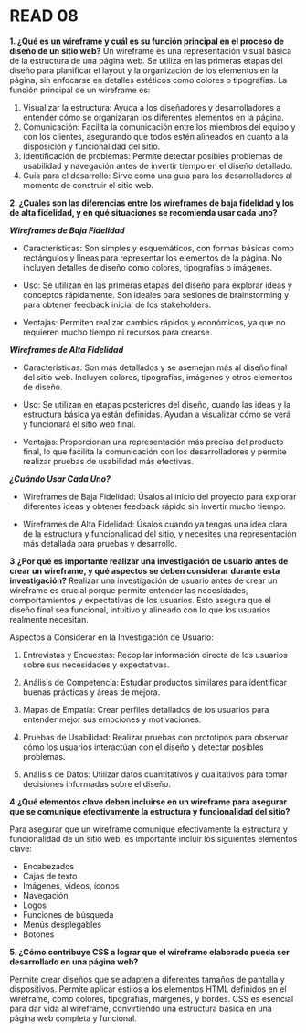 # READ 08

**1. ¿Qué es un wireframe y cuál es su función principal en el proceso de diseño de un sitio web?**
Un wireframe es una representación visual básica de la estructura de una página web. Se utiliza en las primeras etapas del diseño para planificar el layout y la organización de los elementos en la página, sin enfocarse en detalles estéticos como colores o tipografías.
La función principal de un wireframe es:

1. Visualizar la estructura:
Ayuda a los diseñadores y desarrolladores a entender cómo se organizarán los diferentes elementos en la página.
2. Comunicación:
Facilita la comunicación entre los miembros del equipo y con los clientes, asegurando que todos estén alineados en cuanto a la disposición y funcionalidad del sitio.
3. Identificación de problemas:
Permite detectar posibles problemas de usabilidad y navegación antes de invertir tiempo en el diseño detallado.
4. Guía para el desarrollo:
Sirve como una guía para los desarrolladores al momento de construir el sitio web.

**2. ¿Cuáles son las diferencias entre los wireframes de baja fidelidad y los de alta fidelidad, y en qué situaciones se recomienda usar cada uno?**

***Wireframes de Baja Fidelidad***

- Características: Son simples y esquemáticos, con formas básicas como rectángulos y líneas para representar los elementos de la página. No incluyen detalles de diseño como colores, tipografías o imágenes.

- Uso: Se utilizan en las primeras etapas del diseño para explorar ideas y conceptos rápidamente. Son ideales para sesiones de brainstorming y para obtener feedback inicial de los stakeholders.

- Ventajas: Permiten realizar cambios rápidos y económicos, ya que no requieren mucho tiempo ni recursos para crearse.

***Wireframes de Alta Fidelidad***

- Características: Son más detallados y se asemejan más al diseño final del sitio web. Incluyen colores, tipografías, imágenes y otros elementos de diseño.

- Uso: Se utilizan en etapas posteriores del diseño, cuando las ideas y la estructura básica ya están definidas. Ayudan a visualizar cómo se verá y funcionará el sitio web final.

- Ventajas: Proporcionan una representación más precisa del producto final, lo que facilita la comunicación con los desarrolladores y permite realizar pruebas de usabilidad más efectivas.

***¿Cuándo Usar Cada Uno?***

- Wireframes de Baja Fidelidad: Úsalos al inicio del proyecto para explorar diferentes ideas y obtener feedback rápido sin invertir mucho tiempo.

- Wireframes de Alta Fidelidad: Úsalos cuando ya tengas una idea clara de la estructura y funcionalidad del sitio, y necesites una representación más detallada para pruebas y desarrollo.

**3.¿Por qué es importante realizar una investigación de usuario antes de crear un wireframe, y qué aspectos se deben considerar durante esta investigación?**
Realizar una investigación de usuario antes de crear un wireframe es crucial porque permite entender las necesidades, comportamientos y expectativas de los usuarios. Esto asegura que el diseño final sea funcional, intuitivo y alineado con lo que los usuarios realmente necesitan.

Aspectos a Considerar en la Investigación de Usuario:

1. Entrevistas y Encuestas: Recopilar información directa de los usuarios sobre sus necesidades y expectativas.

2. Análisis de Competencia: Estudiar productos similares para identificar buenas prácticas y áreas de mejora.

3. Mapas de Empatía: Crear perfiles detallados de los usuarios para entender mejor sus emociones y motivaciones.

4. Pruebas de Usabilidad: Realizar pruebas con prototipos para observar cómo los usuarios interactúan con el diseño y detectar posibles problemas.

5. Análisis de Datos: Utilizar datos cuantitativos y cualitativos para tomar decisiones informadas sobre el diseño.

**4.¿Qué elementos clave deben incluirse en un wireframe para asegurar que se comunique efectivamente la estructura y funcionalidad del sitio?**

Para asegurar que un wireframe comunique efectivamente la estructura y funcionalidad de un sitio web, es importante incluir los siguientes elementos clave:

- Encabezados
- Cajas de texto
- Imágenes, videos, íconos
- Navegación
- Logos
- Funciones de búsqueda
- Menús desplegables
- Botones

**5. ¿Cómo contribuye CSS a lograr que el wireframe elaborado pueda ser desarrollado en una página web?**

Permite crear diseños que se adapten a diferentes tamaños de pantalla y dispositivos. Permite aplicar estilos a los elementos HTML definidos en el wireframe, como colores, tipografías, márgenes, y bordes. CSS es esencial para dar vida al wireframe, convirtiendo una estructura básica en una página web completa y funcional.

